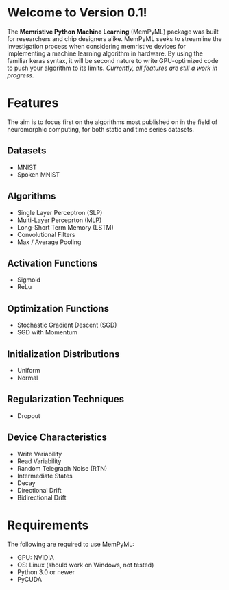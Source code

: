 # Welcome to Version 0.1!
The **Memristive Python Machine Learning** (MemPyML) package was built for researchers and chip designers alike. MemPyML seeks to streamline the investigation process when considering memristive devices for implementing a machine learning algorithm in hardware. By using the familiar keras syntax, it will be second nature to write GPU-optimized code to push your algorithm to its limits.
*Currently, all features are still a work in progress.*

# Features
The aim is to focus first on the algorithms most published on in the field of neuromorphic computing, for both static and time series datasets.
## Datasets
- MNIST
- Spoken MNIST
## Algorithms
- Single Layer Perceptron (SLP)
- Multi-Layer Perceprton (MLP)
- Long-Short Term Memory (LSTM)
- Convolutional Filters
- Max / Average Pooling
## Activation Functions
- Sigmoid
- ReLu
## Optimization Functions
- Stochastic Gradient Descent (SGD)
- SGD with Momentum
## Initialization Distributions
- Uniform 
- Normal
## Regularization Techniques
- Dropout
## Device Characteristics
- Write Variability
- Read Variability
- Random Telegraph Noise (RTN)
- Intermediate States
- Decay
- Directional Drift
- Bidirectional Drift


# Requirements
The following are required to use MemPyML:
- GPU: NVIDIA
- OS: Linux (should work on Windows, not tested)
- Python 3.0 or newer
- PyCUDA

